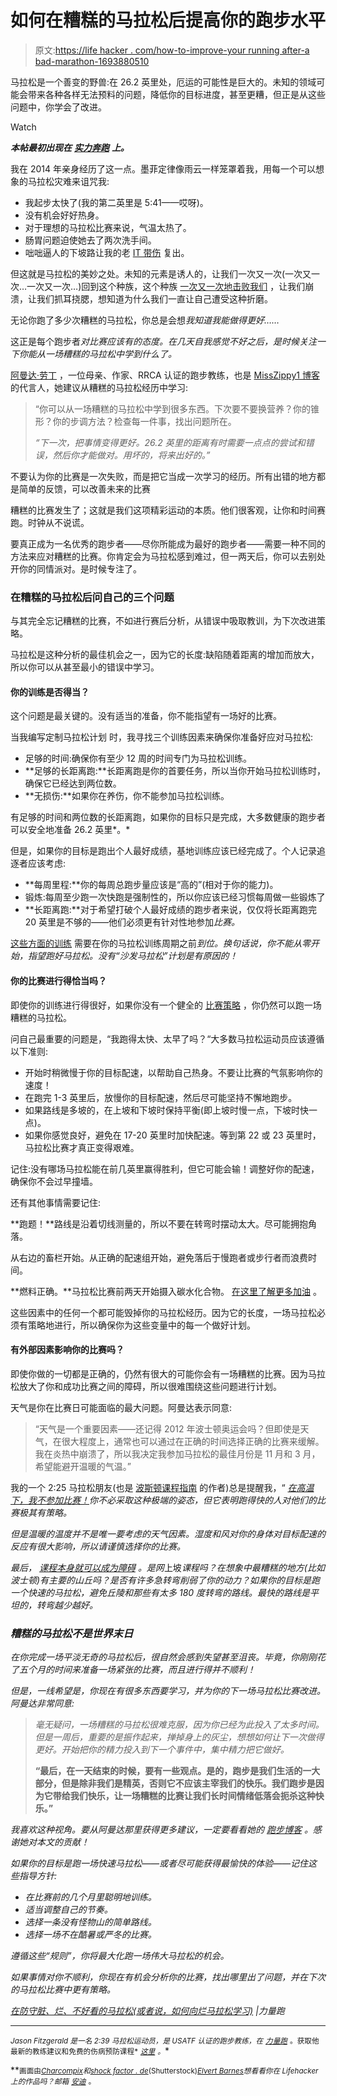 # 如何在糟糕的马拉松后提高你的跑步水平

> 原文:[https://life hacker . com/how-to-improve-your running after-a bad-marathon-1693880510](https://lifehacker.com/how-to-improve-your-running-after-a-bad-marathon-1693880510)

马拉松是一个善变的野兽:在 26.2 英里处，厄运的可能性是巨大的。未知的领域可能会带来各种各样无法预料的问题，降低你的目标进度，甚至更糟，但正是从这些问题中，你学会了改进。

Watch

***本帖最初出现在*** [***实力奔跑***](http://strengthrunning.com/2015/02/in-defense-of-dirty-rotten-no-good-marathons-how-to-learn-from-bad-marathons/) ***上。***

我在 2014 年亲身经历了这一点。墨菲定律像雨云一样笼罩着我，用每一个可以想象的马拉松灾难来诅咒我:

*   我起步太快了(我的第二英里是 5:41——哎呀)。
*   没有机会好好热身。
*   对于理想的马拉松比赛来说，气温太热了。
*   肠胃问题迫使她去了两次洗手间。
*   咄咄逼人的下坡路让我的老 [IT 带伤](http://strengthrunning.com/2014/01/it-band-syndrome-treatment/) 复出。

但这就是马拉松的美妙之处。未知的元素是诱人的，让我们一次又一次(一次又一次…一次又一次…)回到这个种族，这个种族 [一次又一次地击败我们](https://lifehacker.com/five-running-mistakes-that-keep-you-locked-in-the-injur-1672356068) ，让我们崩溃，让我们抓耳挠腮，想知道为什么我们一直让自己遭受这种折磨。

无论你跑了多少次糟糕的马拉松，你总是会想*我知道我能做得更好……*

这正是每个跑步者*对比赛应该有的态度。在几天自我感觉不好之后，是时候关注一下你能从一场糟糕的马拉松中学到什么了。*

[阿曼达·劳丁](https://twitter.com/misszippy1) ，一位母亲、作家、RRCA 认证的跑步教练，也是 [MissZippy1 博客](http://misszippy1.com/) 的代言人，她建议从糟糕的马拉松经历中学习:

> “你可以从一场糟糕的马拉松中学到很多东西。下次要不要换营养？你的锥形？你的步调方法？检查每一件事，找出问题所在。
> 
> *“下一次，把事情变得更好。26.2 英里的距离有时需要一点点的尝试和错误，然后你才能做对。用坏的，将来出好的。”*

不要认为你的比赛是一次失败，而是把它当成一次学习的经历。所有出错的地方都是简单的反馈，可以改善未来的比赛

糟糕的比赛发生了；这就是我们这项精彩运动的本质。他们很客观，让你和时间赛跑。时钟从不说谎。

要真正成为一名优秀的跑步者——尽你所能成为最好的跑步者——需要一种不同的方法来应对糟糕的比赛。你肯定会为马拉松感到难过，但一两天后，你可以去别处开你的同情派对。是时候专注了。

### **在糟糕的马拉松后问自己的三个问题**

与其完全忘记糟糕的比赛，不如进行赛后分析，从错误中吸取教训，为下次改进策略。

马拉松是这种分析的最佳机会之一，因为它的长度:缺陷随着距离的增加而放大，所以你可以从甚至最小的错误中学习。

#### 你的训练是否得当？

这个问题是最关键的。没有适当的准备，你不能指望有一场好的比赛。

当我编写定制马拉松计划 时，我寻找三个训练因素来确保你准备好应对马拉松:

*   足够的时间:确保你有至少 12 周的时间专门为马拉松训练。
*   **足够的长距离跑:**长距离跑是你的首要任务，所以当你开始马拉松训练时，确保它已经达到两位数。
*   **无损伤:**如果你在养伤，你不能参加马拉松训练。

有足够的时间和两位数的长距离跑，如果你的目标只是完成，大多数健康的跑步者可以安全地准备 26.2 英里*。*

但是，如果你的目标是跑出个人最好成绩，基地训练应该已经完成了。个人记录追逐者应该考虑:

*   **每周里程:**你的每周总跑步量应该是“高的”(相对于你的能力)。
*   锻炼:每周至少跑一次快跑是强制性的，所以你应该已经习惯每周做一些锻炼了
*   **长距离跑:**对于希望打破个人最好成绩的跑步者来说，仅仅将长距离跑完 20 英里是不够的——他们必须更有针对性地参加*比赛。*

[这些方面的训练](https://lifehacker.com/four-actionable-ways-to-start-improving-your-running-1646285696) 需要在你的马拉松训练周期之前*到位。换句话说，你不能从零开始，指望跑好马拉松。没有“沙发马拉松”计划是有原因的！*

#### 你的比赛进行得恰当吗？

即使你的训练进行得很好，如果你没有一个健全的 [比赛策略](http://strengthrunning.com/13-lucky-race-tips) ，你仍然可以跑一场糟糕的马拉松。

问自己最重要的问题是，“我跑得太快、太早了吗？“大多数马拉松运动员应该遵循以下准则:

*   开始时稍微慢于你的目标配速，以帮助自己热身。不要让比赛的气氛影响你的速度！
*   在跑完 1-3 英里后，放慢你的目标配速，然后尽可能坚持不懈地跑步。
*   如果路线是多坡的，在上坡和下坡时保持平衡(即上坡时慢一点，下坡时快一点)。
*   如果你感觉良好，避免在 17-20 英里时加快配速。等到第 22 或 23 英里时，马拉松比赛才真正变得艰难。

记住:没有哪场马拉松能在前几英里赢得胜利，但它可能会输！调整好你的配速，确保你不会过早撞墙。

还有其他事情需要记住:

**跑题！**路线是沿着切线测量的，所以不要在转弯时摆动太大。尽可能拥抱角落。

从右边的畜栏开始。从正确的配速组开始，避免落后于慢跑者或步行者而浪费时间。

**燃料正确。**马拉松比赛前两天开始摄入碳水化合物。 [在这里了解更多加油](http://strengthrunning.com/nutrition) 。

这些因素中的任何一个都可能毁掉你的马拉松经历。因为它的长度，一场马拉松必须有策略地进行，所以确保你为这些变量中的每一个做好计划。

#### 有外部因素影响你的比赛吗？

即使你做的一切都是正确的，仍然有很大的可能你会有一场糟糕的比赛。因为马拉松放大了你和成功比赛之间的障碍，所以很难围绕这些问题进行计划。

天气是你在比赛日可能面临的最大问题。阿曼达表示同意:

> “天气是一个重要因素——还记得 2012 年波士顿奥运会吗？但即使是天气，在很大程度上，通常也可以通过在正确的时间选择正确的比赛来缓解。我在炎热中崩溃了，所以我决定我参加马拉松的最佳月份是 11 月和 3 月，希望能避开温暖的气温。”

我的一个 2:25 马拉松朋友(也是 [波斯顿课程指南](http://strengthrunning.com/boston-marathon-course-guide/) 的作者)总是提醒我，“ [*在高温下，我不参加比赛！*](https://lifehacker.com/everything-you-need-to-know-about-running-in-the-heat-1597028647)*你不必采取这种极端的姿态，但它表明跑得快的人对他们的比赛极其有策略。*

*但是温暖的温度并不是唯一要考虑的天气因素。湿度和风对你的身体对目标配速的反应有很大影响，所以请谨慎选择你的比赛。*

*最后， [课程本身就可以成为障碍](https://lifehacker.com/how-to-take-your-running-to-the-trails-for-a-more-sati-1692428030) 。是网*上坡*课程吗？在想象中最糟糕的地方(比如波士顿)有主要的山丘吗？是否有许多急转弯削弱了你的动力？如果你的目标是跑一个快速的马拉松，避免丘陵和那些有太多 180 度转弯的路线。最快的路线是平坦的，转弯越少越好。*

### *糟糕的马拉松不是世界末日*

*在你完成一场平淡无奇的马拉松后，很自然会感到失望甚至沮丧。毕竟，你刚刚花了五个月的时间来准备一场紧张的比赛，而且进行得并不顺利！* 

*但是，一线希望是，你现在有很多东西要学习，并为你的下一场马拉松比赛改进。阿曼达非常同意:*

> *毫无疑问，一场糟糕的马拉松很难克服，因为你已经为此投入了太多时间。但是一周后，重要的是振作起来，掸掉身上的灰尘，想想如何让下一次做得更好。开始把你的精力投入到下一个事件中，集中精力把它做好。*
> 
> **“最后，在一天结束的时候，要有一些观点。是的，跑步是我们生活的一大部分，但是除非我们是精英，否则它不应该主宰我们的快乐。我们跑步是因为它带给我们快乐，让一场糟糕的比赛让我们长时间情绪低落会扼杀这种快乐。”**

*我喜欢这种视角。要从阿曼达那里获得更多建议，一定要看看她的 [跑步博客](http://misszippy1.com/) 。感谢她对本文的贡献！* 

*如果你的目标是跑一场快速马拉松——或者尽可能获得最愉快的体验——记住这些指导方针:*

*   *在比赛前的几个月里聪明地训练。*
*   *适当调整自己的节奏。*
*   *选择一条没有怪物山的简单路线。*
*   *选择一场不在酷暑或严冬的比赛。*

*遵循这些“规则”，你将最大化跑一场伟大马拉松的机会。*

*如果事情对你不顺利，你现在有机会分析你的比赛，找出哪里出了问题，并在下次的马拉松比赛中更有策略。*

*[在防守脏、烂、不好看的马拉松(或者说，如何向烂马拉松学习)](http://strengthrunning.com/2015/02/in-defense-of-dirty-rotten-no-good-marathons-how-to-learn-from-bad-marathons/) |力量跑*

* * *

*<small>*Jason Fitzgerald 是一名 2:39 马拉松运动员，是 USATF 认证的跑步教练，在*</small> [<small>*力量跑*</small>](http://strengthrunning.com/) <small>*。获取他最新的教练建议和免费的伤病预防课程*</small> [<small>*这里*</small>](http://strengthrunning.com/injury-prevention-ecourse/) <small>*。*</small>*

**<small>画面由</small>*[<small>*Charcompix*</small>](http://www.shutterstock.com/pic-241545919/stock-photo-numbers-on-running-track.html?src=0t0piXJvfmNmc5vEmJZoww-5-106)<small>*和*</small>[<small>*shock factor . de*</small>](http://www.shutterstock.com/pic-134823689/stock-vector-funny-cartoon-jogger.html?src=Rtyf4s2NBTs0KaP6hqWF7Q-3-89)<small>*(Shutterstock)*</small>[<small>*Elvert Barnes*</small>](https://www.flickr.com/photos/perspective/10561900273/sizes/l)<small>想看看你在 Lifehacker 上的作品吗？邮箱</small> [<small>*安迪*</small>](mailto:andy@lifehacker.com) <small>*。*</small>*